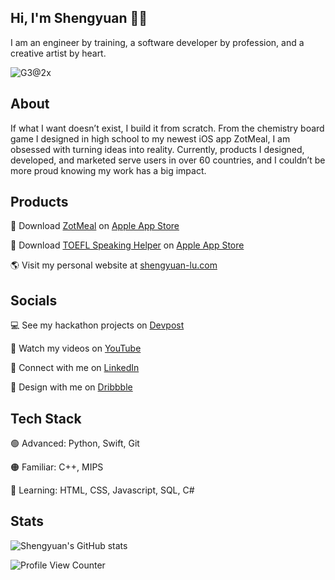 ## Hi, I'm Shengyuan 👋🏻
I am an engineer by training, a software developer by profession, and a creative artist by heart.

![G3@2x](https://user-images.githubusercontent.com/70995597/160811653-9e74016b-6c80-4670-992e-5464daf93b29.png)

## About
If what I want doesn’t exist, I build it from scratch. From the chemistry board game I designed in high school to my newest iOS app ZotMeal, I am obsessed with turning ideas into reality. Currently, products I designed, developed, and marketed serve users in over 60 countries, and I couldn’t be more proud knowing my work has a big impact.

## Products 
📱 Download [ZotMeal](https://shengyuan-lu.com/zotmeal-app-website/) on [Apple App Store](https://apps.apple.com/us/app/zotmeal/id1551606266)

📱 Download [TOEFL Speaking Helper](https://shengyuan-lu.com/toefl-helper-app-website/) on [Apple App Store](https://apps.apple.com/us/app/toefl-speaking-helper/id1547083580)

🌎 Visit my personal website at [shengyuan-lu.com](https://shengyuan-lu.com/)

## Socials 
💻 See my hackathon projects on [Devpost](https://devpost.com/shengyuan-lu)

🎥 Watch my videos on [YouTube](https://www.youtube.com/ShengyuanLu)

💼 Connect with me on [LinkedIn](http://www.linkedin.com/in/shengyuan-lu)

🎨 Design with me on [Dribbble](https://dribbble.com/shengyuan-lu)

## Tech Stack
🟢 Advanced: Python, Swift, Git

🟠 Familiar: C++, MIPS

🔵 Learning: HTML, CSS, Javascript, SQL, C#

## Stats 
![Shengyuan's GitHub stats](https://github-readme-stats.vercel.app/api?username=shengyuan-lu&show_icons=true) 

![Profile View Counter](https://komarev.com/ghpvc/?username=shengyuan-lu&style=flat)
